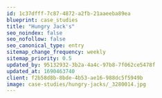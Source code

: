 ```yaml
---
id: 1c37dfff-7c87-4872-a2fb-21aaeeba89ea
blueprint: case_studies
title: "Hungry Jack's"
seo_noindex: false
seo_nofollow: false
seo_canonical_type: entry
sitemap_change_frequency: weekly
sitemap_priority: 0.5
updated_by: 95132932-3b2a-4a4c-97b8-7f062ce5478f
updated_at: 1690463740
client: f2b58d8b-8bde-4b53-ae16-988dc5f5949b
image: case-studies/hungry-jacks/_3280014.jpg
---
```

